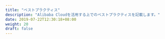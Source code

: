 ```yaml
---
title: "ベストプラクティス"
description: "Alibaba Cloudを活用する上でのベストプラクティスを記載します。"
date: 2019-07-22T12:30:18+08:00
weight: 20
draft: false
---
```

<!-- descriptionがコンテンツの前に表示されます -->

<!-- コンテンツを書くときはこの下に記載ください -->



<!-- 配下タイトル一覧がコンテンツの後に表示されます -->